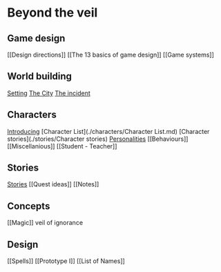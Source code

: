 # Beyond the veil

## Game design
[[Design directions]]
[[The 13 basics of game design]]
[[Game systems]]

## World building
[Setting](./worldbuilding/Setting.lua)
[The City](./worldbuilding/thecity.md)
[The incident](./worldbuilding/theincident.md)

## Characters
[Introducing](Introducing)
[Character List](./characters/Character List.md)
[Character stories](./stories/Character stories)
[Personalities](personalities)
[[Behaviours]]
[[Miscellanious]]
[[Student - Teacher]]

## Stories
[Stories](./stories/Stories)
[[Quest ideas]]
[[Notes]]

## Concepts
[[Magic]]
veil of ignorance

## Design
[[Spells]]
[[Prototype I]]
[[List of Names]]
